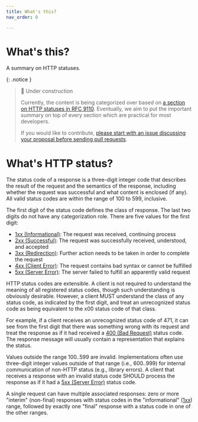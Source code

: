 ```yaml
---
title: What's this?
nav_order: 0

---
```


# What's this?

A summary on HTTP statuses.

{: .notice }
> 🚧 Under construction
>
> Currently, the content is being categorized over based on [a section on HTTP statuses in RFC 9110](https://www.rfc-editor.org/rfc/rfc9110.html#section-15). Eventually, we aim to put the important summary on top of every section which are practical for most developers.
>
> If you would like to contribute, [please start with an issue discussing your proposal before sending pull requests](https://github.com/wilsonehusin/httpstatus-dev/issues).

# What's HTTP status?

The status code of a response is a three-digit integer code that describes the result of the request and the semantics of the response, including whether the request was successful and what content is enclosed (if any). All valid status codes are within the range of 100 to 599, inclusive.

The first digit of the status code defines the class of response. The last two digits do not have any categorization role. There are five values for the first digit:

- [1xx (Informational)](/1xx): The request was received, continuing process
- [2xx (Successful)](/2xx): The request was successfully received, understood, and accepted
- [3xx (Redirection)](/3xx): Further action needs to be taken in order to complete the request
- [4xx (Client Error)](/4xx): The request contains bad syntax or cannot be fulfilled
- [5xx (Server Error)](/5xx): The server failed to fulfill an apparently valid request

HTTP status codes are extensible. A client is not required to understand the meaning of all registered status codes, though such understanding is obviously desirable. However, a client MUST understand the class of any status code, as indicated by the first digit, and treat an unrecognized status code as being equivalent to the x00 status code of that class.

For example, if a client receives an unrecognized status code of 471, it can see from the first digit that there was something wrong with its request and treat the response as if it had received a [400 (Bad Request)](/400) status code. The response message will usually contain a representation that explains the status.

Values outside the range 100..599 are invalid. Implementations often use three-digit integer values outside of that range (i.e., 600..999) for internal communication of non-HTTP status (e.g., library errors). A client that receives a response with an invalid status code SHOULD process the response as if it had a [5xx (Server Error)](/5xx) status code.

A single request can have multiple associated responses: zero or more "interim" (non-final) responses with status codes in the "informational" ([1xx](/1xx)) range, followed by exactly one "final" response with a status code in one of the other ranges.
